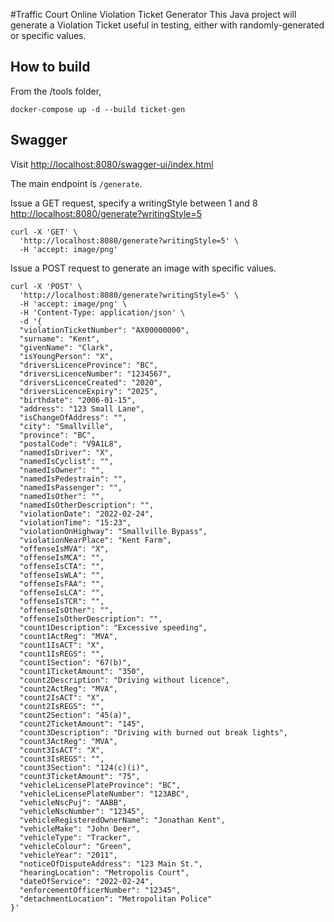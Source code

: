 #Traffic Court Online Violation Ticket Generator
This Java project will generate a Violation Ticket useful in testing, either with randomly-generated or specific values.

## How to build
From the /tools folder,
 
`docker-compose up -d --build ticket-gen`

## Swagger
Visit [http://localhost:8080/swagger-ui/index.html](http://localhost:8080/swagger-ui/index.html)

The main endpoint is `/generate`.

Issue a GET request, specify a writingStyle between 1 and 8
[http://localhost:8080/generate?writingStyle=5](http://localhost:8080/generate?writingStyle=5)
```
curl -X 'GET' \
  'http://localhost:8080/generate?writingStyle=5' \
  -H 'accept: image/png'
```

Issue a POST request to generate an image with specific values.
```
curl -X 'POST' \
  'http://localhost:8080/generate?writingStyle=5' \
  -H 'accept: image/png' \
  -H 'Content-Type: application/json' \
  -d '{
  "violationTicketNumber": "AX00000000",
  "surname": "Kent",
  "givenName": "Clark",
  "isYoungPerson": "X",
  "driversLicenceProvince": "BC",
  "driversLicenceNumber": "1234567",
  "driversLicenceCreated": "2020",
  "driversLicenceExpiry": "2025",
  "birthdate": "2006-01-15",
  "address": "123 Small Lane",
  "isChangeOfAddress": "",
  "city": "Smallville",
  "province": "BC",
  "postalCode": "V9A1L8",
  "namedIsDriver": "X",
  "namedIsCyclist": "",
  "namedIsOwner": "",
  "namedIsPedestrain": "",
  "namedIsPassenger": "",
  "namedIsOther": "",
  "namedIsOtherDescription": "",
  "violationDate": "2022-02-24",
  "violationTime": "15:23",
  "violationOnHighway": "Smallville Bypass",
  "violationNearPlace": "Kent Farm",
  "offenseIsMVA": "X",
  "offenseIsMCA": "",
  "offenseIsCTA": "",
  "offenseIsWLA": "",
  "offenseIsFAA": "",
  "offenseIsLCA": "",
  "offenseIsTCR": "",
  "offenseIsOther": "",
  "offenseIsOtherDescription": "",
  "count1Description": "Excessive speeding",
  "count1ActReg": "MVA",
  "count1IsACT": "X",
  "count1IsREGS": "",
  "count1Section": "67(b)",
  "count1TicketAmount": "350",
  "count2Description": "Driving without licence",
  "count2ActReg": "MVA",
  "count2IsACT": "X",
  "count2IsREGS": "",
  "count2Section": "45(a)",
  "count2TicketAmount": "145",
  "count3Description": "Driving with burned out break lights",
  "count3ActReg": "MVA",
  "count3IsACT": "X",
  "count3IsREGS": "",
  "count3Section": "124(c)(i)",
  "count3TicketAmount": "75",
  "vehicleLicensePlateProvince": "BC",
  "vehicleLicensePlateNumber": "123ABC",
  "vehicleNscPuj": "AABB",
  "vehicleNscNumber": "12345",
  "vehicleRegisteredOwnerName": "Jonathan Kent",
  "vehicleMake": "John Deer",
  "vehicleType": "Tracker",
  "vehicleColour": "Green",
  "vehicleYear": "2011",
  "noticeOfDisputeAddress": "123 Main St.",
  "hearingLocation": "Metropolis Court",
  "dateOfService": "2022-02-24",
  "enforcementOfficerNumber": "12345",
  "detachmentLocation": "Metropolitan Police"
}'
```